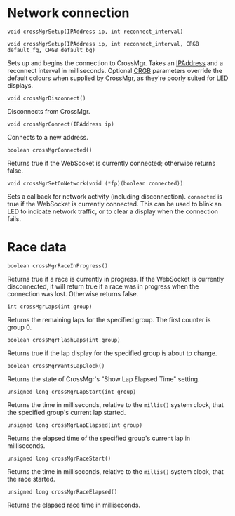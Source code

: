 # Network connection

`void crossMgrSetup(IPAddress ip, int reconnect_interval)`

`void crossMgrSetup(IPAddress ip, int reconnect_interval, CRGB default_fg, CRGB default_bg)`

Sets up and begins the connection to CrossMgr.  Takes an [IPAddress](https://links2004.github.io/Arduino/dd/d5c/class_i_p_address.html) and a reconnect interval in milliseconds.  Optional [CRGB](http://fastled.io/docs/3.1/struct_c_r_g_b.html) parameters override the default colours when supplied by CrossMgr, as they're poorly suited for LED displays.

`void crossMgrDisconnect()`

Disconnects from CrossMgr.

`void crossMgrConnect(IPAddress ip)`

Connects to a new address.

`boolean crossMgrConnected()`

Returns true if the WebSocket is currently connected; otherwise returns false.

`void crossMgrSetOnNetwork(void (*fp)(boolean connected))`

Sets a callback for network activity (including disconnection).  `connected` is true if the WebSocket is currently connected.  This can be used to blink an LED to indicate network traffic, or to clear a display when the connection fails.


# Race data

`boolean crossMgrRaceInProgress()`

Returns true if a race is currently in progress.  If the WebSocket is currently disconnected, it will return true if a race was in progress when the connection was lost.  Otherwise returns false.

`int crossMgrLaps(int group)`

Returns the remaining laps for the specified group.  The first counter is group 0.

`boolean crossMgrFlashLaps(int group)`

Returns true if the lap display for the specified group is about to change.

`boolean crossMgrWantsLapClock()`

Returns the state of CrossMgr's "Show Lap Elapsed Time" setting.

`unsigned long crossMgrLapStart(int group)`

Returns the time in milliseconds, relative to the `millis()` system clock, that the specified group's current lap started.

`unsigned long crossMgrLapElapsed(int group)`

Returns the elapsed time of the specified group's current lap in milliseconds.

`unsigned long crossMgrRaceStart()`

Returns the time in milliseconds, relative to the `millis()` system clock, that the race started.

`unsigned long crossMgrRaceElapsed()`

Returns the elapsed race time in milliseconds.

